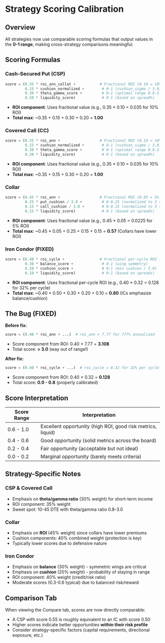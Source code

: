 # Strategy Scoring Calibration

## Overview
All strategies now use comparable scoring formulas that output values in the **0-1 range**, making cross-strategy comparisons meaningful.

## Scoring Formulas

### Cash-Secured Put (CSP)
```python
score = (0.35 * roi_ann_collat +           # Fractional ROI (0.10 = 10% annual)
         0.15 * cushion_normalized +        # 0-1 (cushion_sigma / 3.0)
         0.30 * theta_gamma_score +         # 0-1 (optimal range 0.8-3.0)
         0.20 * liquidity_score)            # 0-1 (based on spread%)
```
- **ROI component**: Uses fractional value (e.g., 0.35 × 0.10 = 0.035 for 10% ROI)
- **Total max**: ~0.35 + 0.15 + 0.30 + 0.20 = **1.00**

### Covered Call (CC)
```python
score = (0.35 * roi_ann +                  # Fractional ROI (0.10 = 10% annual)
         0.15 * cushion_normalized +        # 0-1 (cushion_sigma / 3.0)
         0.30 * theta_gamma_score +         # 0-1 (optimal range 0.8-3.0)
         0.20 * liquidity_score)            # 0-1 (based on spread%)
```
- **ROI component**: Uses fractional value (e.g., 0.35 × 0.10 = 0.035 for 10% ROI)
- **Total max**: ~0.35 + 0.15 + 0.30 + 0.20 = **1.00**

### Collar
```python
score = (0.45 * roi_ann +                  # Fractional ROI (0.05 = 5% annual)
         0.25 * put_cushion / 3.0 +         # 0-0.25 (normalized to 3 sigma)
         0.15 * call_cushion / 3.0 +        # 0-0.15 (normalized to 3 sigma)
         0.15 * liquidity_score)            # 0-1 (based on spreads)
```
- **ROI component**: Uses fractional value (e.g., 0.45 × 0.05 = 0.0225 for 5% ROI)
- **Total max**: ~0.45 × 0.05 + 0.25 + 0.15 + 0.15 = **0.57** (Collars have lower ROI)

### Iron Condor (FIXED)
```python
score = (0.40 * roi_cycle +                # Fractional per-cycle ROI (0.32 = 32%)
         0.30 * balance_score +             # 0-1 (wing symmetry)
         0.20 * cushion_score +             # 0-1 (min cushion / 3.0)
         0.10 * liquidity_score)            # 0-1 (based on spreads)
```
- **ROI component**: Uses fractional per-cycle ROI (e.g., 0.40 × 0.32 = 0.128 for 32% per cycle)
- **Total max**: ~0.40 × 0.50 + 0.30 + 0.20 + 0.10 = **0.80** (ICs emphasize balance/cushion)

## The Bug (FIXED)

**Before fix:**
```python
score = (0.40 * roi_ann + ...)  # roi_ann = 7.77 for 777% annualized
```
- Score component from ROI: 0.40 × 7.77 = **3.108**
- Total score: **> 3.0** (way out of range!)

**After fix:**
```python
score = (0.40 * roi_cycle + ...)  # roi_cycle = 0.32 for 32% per cycle
```
- Score component from ROI: 0.40 × 0.32 = **0.128**
- Total score: **0.0 - 0.8** (properly calibrated)

## Score Interpretation

| Score Range | Interpretation |
|------------|----------------|
| 0.6 - 1.0  | Excellent opportunity (high ROI, good risk metrics, liquid) |
| 0.4 - 0.6  | Good opportunity (solid metrics across the board) |
| 0.2 - 0.4  | Fair opportunity (acceptable but not ideal) |
| 0.0 - 0.2  | Marginal opportunity (barely meets criteria) |

## Strategy-Specific Notes

### CSP & Covered Call
- Emphasis on **theta/gamma ratio** (30% weight) for short-term income
- ROI component: 35% weight
- Sweet spot: 10-45 DTE with theta/gamma ratio 0.8-3.0

### Collar
- Emphasis on **ROI** (45% weight) since collars have lower premiums
- Cushion components: 40% combined weight (protection is key)
- Typically lower scores due to defensive nature

### Iron Condor
- Emphasis on **balance** (30% weight) - symmetric wings are critical
- Emphasis on **cushion** (20% weight) - probability of staying in range
- ROI component: 40% weight (credit/risk ratio)
- Moderate scores (0.3-0.6 typical) due to balanced risk/reward

## Comparison Tab

When viewing the Compare tab, scores are now directly comparable:
- A CSP with score 0.55 is roughly equivalent to an IC with score 0.50
- Higher scores indicate better opportunities **within their risk profile**
- Consider strategy-specific factors (capital requirements, directional exposure, etc.)

